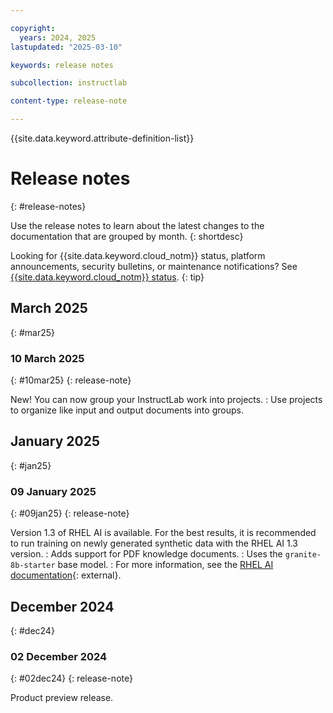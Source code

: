 ```yaml
---

copyright: 
  years: 2024, 2025
lastupdated: "2025-03-10"

keywords: release notes

subcollection: instructlab

content-type: release-note

---
```


{{site.data.keyword.attribute-definition-list}}


# Release notes
{: #release-notes}

Use the release notes to learn about the latest changes to the documentation that are grouped by month.
{: shortdesc}

Looking for {{site.data.keyword.cloud_notm}} status, platform announcements, security bulletins, or maintenance notifications? See [{{site.data.keyword.cloud_notm}} status](https://cloud.ibm.com/status?selected=status).
{: tip}

## March 2025
{: #mar25}

### 10 March 2025
{: #10mar25}
{: release-note}

New! You can now group your InstructLab work into projects.
:   Use projects to organize like input and output documents into groups.

## January 2025
{: #jan25}

### 09 January 2025
{: #09jan25}
{: release-note}

Version 1.3 of RHEL AI is available. For the best results, it is recommended to run training on newly generated synthetic data with the RHEL AI 1.3 version.
:   Adds support for PDF knowledge documents. 
:   Uses the `granite-8b-starter` base model.
:   For more information, see the [RHEL AI documentation](https://docs.redhat.com/en/documentation/red_hat_enterprise_linux_ai/1.3/html-single/release_notes/index#rhelai_release_notes){: external}.

## December 2024
{: #dec24}

### 02 December 2024
{: #02dec24}
{: release-note}

Product preview release.
